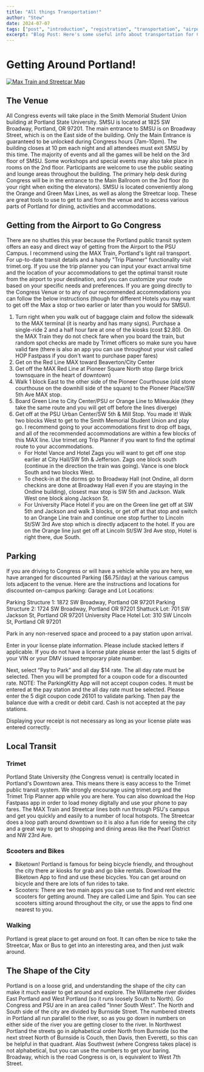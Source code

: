 ```yaml
---
title: "All things Transportation!"
author: "Stew"
date: 2024-07-07
tags: ["post", "introduction", "registration", "transportation", "airport", "travel"]
excerpt: "Blog Post: Here's some useful info about transportation for Congress.  How to get from the Airport to the venue or accommodations. Parking. Getting around town.  Check it out!"
---
```


# Getting Around Portland!

[![Max Train and Streetcar Map](/railsystem.png)](/railsystem.png)

## The Venue
All Congress events will take place in the Smith Memorial Student Union building at Portland State University.  SMSU is located at 1825 SW Broadway, Portland, OR 97201.  The main entrance to SMSU is on Broadway Street, which is on the East side of the building.  Only the Main Entrance is guaranteed to be unlocked during Congress hours (7am-10pm).  The building closes at 10 pm each night and all attendees must exit SMSU by this time. The majority of events and all the games will be held on the 3rd floor of SMSU.  Some workshops and special events may also take place in rooms on the 2nd floor.  Participants are welcome to use the public seating and lounge areas throughout the building. The primary help desk during Congress will be in the entrance to the Main Ballroom on the 3rd floor (to your right when exiting the elevators). SMSU is located conveniently along the Orange and Green Max Lines, as well as along the Streetcar loop.  These are great tools to use to get to and from the venue and to access various parts of Portland for dining, activities and accommodations.

## Getting from the Airport to Go Congress
There are no shuttles this year because the Portland public transit system offers an easy and direct way of getting from the Airport to the PSU Campus. I recommend using the MAX Train, Portland's light rail transport.  For up-to-date transit details and a handy "Trip Planner" functionality visit trimet.org.  If you use the trip planner you can input your exact arrival time and the location of your accommodations to get the optimal transit route from the airport to your destination, and you can customize your route based on your specific needs and preferences.  If you are going directly to the Congress Venue or to any of our recommended accommodations you can follow the below instructions (though for different Hotels you may want to get off the Max a stop or two earlier or later than you would for SMSU).

1. Turn right when you walk out of baggage claim and follow the sidewalk to the MAX terminal (it is nearby and has many signs).  Purchase a single-ride 2 and a half hour fare at one of the kiosks (cost $2.80).  On the MAX Train they do not check fare when you board the train, but random spot checks are made by Trimet officers so make sure you have valid fare (there is also an app you can use throughout your visit called HOP Fastpass if you don't want to purchase paper fares)
2. Get on the Red Line MAX toward Beaverton/City Center
3. Get off the MAX Red Line at Pioneer Square North stop (large brick townsquare in the heart of downtown) 
4. Walk 1 block East to the other side of the Pioneer Courthouse (old stone courthouse on the downhill side of the square) to the Pioneer Place/SW 5th Ave MAX stop. 
5. Board Green Line to City Center/PSU or Orange Line to Milwaukie (they take the same route and you will get off before the lines diverge)
6. Get off at the PSU Urban Center/SW 5th & Mill Stop.  You made it!  Walk two blocks West to get to the Smith Memorial Student Union and play go.  I recommend going to your accommodations first to drop off bags, and all of the recommended accommodations are within a few blocks of this MAX line.  Use trimet.org Trip Planner if you want to find the optimal route to your accommodations.
    - For Hotel Vance and Hotel Zags you will want to get off one stop earlier at City Hall/SW 5th & Jefferson.  Zags one block south (continue in the direction the train was going).  Vance is one block South and two blocks West. 
    - To check-in at the dorms go to Broadway Hall (not Ondine, all dorm checkins are done at Broadway Hall even if you are staying in the Ondine building), closest max stop is SW 5th and Jackson.  Walk West one block along Jackson St.
    - For University Place Hotel if you are on the Green line get off at SW 5th and Jackson and walk 3 blocks, or get off at that stop and switch to an Orange Line train and continue one stop further to Lincoln St/SW 3rd Ave stop which is directly adjacent to the hotel. If you are on the Orange line just get off at Lincoln St/SW 3rd Ave stop, Hotel is right there, due South.

## Parking
If you are driving to Congress or will have a vehicle while you are here, we have arranged for discounted Parking ($6.75/day) at the various campus lots adjacent to the venue.  Here are the instructions and locations for discounted on-campus parking:
Garage and Lot Locations:

Parking Structure 1: 1872 SW Broadway, Portland OR 97201
Parking Structure 2: 1724 SW Broadway, Portland OR 97201
Shattuck Lot: 701 SW Jackson St, Portland OR 97201
University Place Hotel Lot: 310 SW Lincoln St, Portland OR 97201

Park in any non-reserved space and proceed to a pay station upon arrival. 

Enter in your license plate information. Please include stacked letters if applicable. If you do not have a license plate please enter the last 5 digits of your VIN or your DMV issued temporary plate number.

Next, select “Pay to Park” and all day $14 rate. The all day rate must be selected. Then you will be prompted for a coupon code for a discounted rate. NOTE: The ParkingKitty App will not accept coupon codes. It must be entered at the pay station and the all day rate must be selected. Please enter the 5 digit coupon code 26101 to validate parking. Then pay the balance due with a credit or debit card. Cash is not accepted at the pay stations.

Displaying your receipt is not necessary as long as your license plate was entered correctly.

## Local Transit
### Trimet
Portland State University (the Congress venue) is centrally located in Portland's Downtown area.  This means there is easy access to the Trimet public transit system.  We strongly encourage using trimet.org and the Trimet Trip Planner app while you are here.  You can also download the Hop Fastpass app in order to load money digitally and use your phone to pay fares. The MAX Train and Streetcar lines both run through PSU's campus and get you quickly and easily to a number of local hotspots.  The Streetcar does a loop path around downtown so it is also a fun ride for seeing the city and a great way to get to shopping and dining areas like the Pearl District and NW 23rd Ave.
### Scooters and Bikes
- Biketown!  Portland is famous for being bicycle friendly, and throughout the city there ar kiosks for grab and go bike rentals.  Download the Biketown App to find and use these bicycles.  You can get around on bicycle and there are lots of fun rides to take.
- Scooters: There are two main apps you can use to find and rent electric scooters for getting around.  They are called Lime and Spin.  You can see scooters sitting around throughout the city, or use the apps to find one nearest to you.
### Walking
Portland is great place to get around on foot.  It can often be nice to take the Streetcar, Max or Bus to get into an interesting area, and then just walk around. 

## The Shape of the City
Portland is on a loose grid, and understanding the shape of the city can make it much easier to get around and explore.  The Willamette river divides East Portland and West Portland (so it runs loosely South to North).  Go Congress and PSU are in an area called "Inner South West".  The North and South side of the city are divided by Burnside Street.  The numbered streets in Portland all run parallel to the river, so as you go down in numbers on either side of the river you are getting closer to the river.  In Northwest Portland the streets go in alphabetical order North from Burnside (so the next street North of Burnside is Couch, then Davis, then Everett), so this can be helpful in that quadrant.  Alas Southwest (where Congress takes place) is not alphabetical, but you can use the numbers to get your baring.  Broadway, which is the road Congress is on, is equivalent to West 7th Street.
